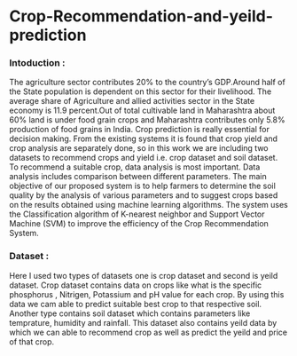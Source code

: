 # Crop-Recommendation-and-yeild-prediction

### Intoduction :
 The agriculture sector contributes 20% to the country’s GDP.Around half of the State population is dependent on this sector for their livelihood. The average share of 
 Agriculture and allied activities   sector in the State economy is 11.9 percent.Out of total cultivable land in Maharashtra about 60% land is under food grain crops and 
 Maharashtra contributes only 5.8% production of food grains in India. Crop prediction is really essential for decision making. From the existing systems it is found 
 that crop yield and crop analysis are separately done, so in this work we are including two datasets to recommend crops and yield i.e. crop dataset and soil dataset. To 
 recommend a suitable crop, data analysis is most important. Data analysis includes comparison between different parameters.  The main objective of our proposed system 
 is to help farmers to determine the soil quality by the analysis of  various parameters and to suggest crops based on the results obtained using machine learning 
 algorithms. The system uses the Classification algorithm of K-nearest neighbor and Support Vector Machine (SVM)  to improve the efficiency of the Crop Recommendation 
 System. 

### Dataset :
 Here I used two types of datasets one is crop dataset and second is yeild dataset. Crop dataset contains data on crops like what is the specific phosphorus , Nitrigen, Potassium and pH value for each crop. By using this data we cam able to predict suitable best crop to that respective soil. Another type contains soil dataset which contains parameters like temprature, humidity and rainfall. This dataset also contains yeild data by which we can able to recommend crop as well as predict the yeild and price of that crop.

 
 
